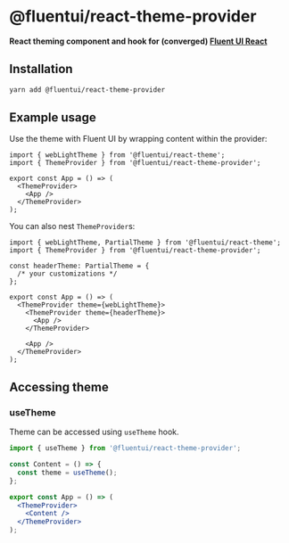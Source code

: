 # @fluentui/react-theme-provider

**React theming component and hook for (converged) [Fluent UI React](https://developer.microsoft.com/en-us/fluentui)**

## Installation

```bash
yarn add @fluentui/react-theme-provider
```

## Example usage

Use the theme with Fluent UI by wrapping content within the provider:

```tsx
import { webLightTheme } from '@fluentui/react-theme';
import { ThemeProvider } from '@fluentui/react-theme-provider';

export const App = () => (
  <ThemeProvider>
    <App />
  </ThemeProvider>
);
```

You can also nest `ThemeProvider`s:

```tsx
import { webLightTheme, PartialTheme } from '@fluentui/react-theme';
import { ThemeProvider } from '@fluentui/react-theme-provider';

const headerTheme: PartialTheme = {
  /* your customizations */
};

export const App = () => (
  <ThemeProvider theme={webLightTheme}>
    <ThemeProvider theme={headerTheme}>
      <App />
    </ThemeProvider>

    <App />
  </ThemeProvider>
);
```

## Accessing theme

### useTheme

Theme can be accessed using `useTheme` hook.

```jsx
import { useTheme } from '@fluentui/react-theme-provider';

const Content = () => {
  const theme = useTheme();
};

export const App = () => (
  <ThemeProvider>
    <Content />
  </ThemeProvider>
);
```
